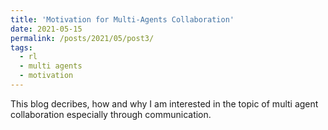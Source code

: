 ```yaml
---
title: 'Motivation for Multi-Agents Collaboration'
date: 2021-05-15
permalink: /posts/2021/05/post3/
tags:
  - rl
  - multi agents
  - motivation
---
```


This blog decribes, how and why I am interested in the topic of multi agent collaboration especially through communication.




